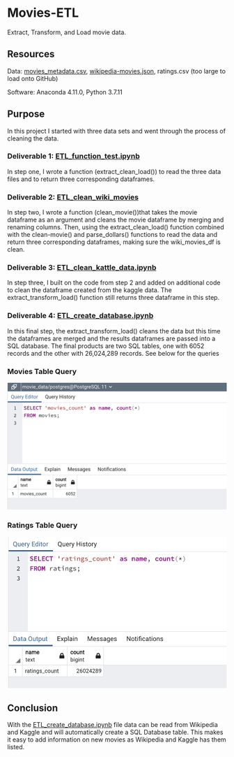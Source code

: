 # Movies-ETL
Extract, Transform, and Load movie data.

## Resources
Data: [movies_metadata.csv](Resources/movies_metadata.csv), [wikipedia-movies.json](Resources/wikipedia-movies.json), ratings.csv (too large to load onto GitHub)

Software: Anaconda 4.11.0, Python 3.7.11 

## Purpose
In this project I started with three data sets and went through the process of cleaning the data.

### Deliverable 1: [ETL_function_test.ipynb](ETL_function_test.ipynb)
In step one, I wrote a function (extract_clean_load()) to read the three data files and to return three corresponding dataframes.

### Deliverable 2: [ETL_clean_wiki_movies](ETL_clean_wiki_movies.ipynb)
In step two, I wrote a function (clean_movie())that takes the movie dataframe as an argument and cleans the movie dataframe by merging and renaming columns. Then, using the extract_clean_load() function combined with the clean-movie() and parse_dollars() functions to read the data and return three corresponding dataframes, making sure the wiki_movies_df is clean.

### Deliverable 3: [ETL_clean_kattle_data.ipynb](ETL_clean_kaggle_data.ipynb)
In step three, I built on the code from step 2 and added on additional code to clean the dataframe created from the kaggle data. The extract_transform_load() function still returns three dataframe in this step. 

### Deliverable 4: [ETL_create_database.ipynb](ETL_create_database.ipynb)
In this final step, the extract_transform_load() cleans the data but this time the dataframes are merged and the results dataframes are passed into a SQL database. The final products are two SQL tables, one with 6052 records and the other with 26,024,289 records. See below for the queries 

### Movies Table Query
![movies_query.png](Resources/movies_query.png)

### Ratings Table Query
![ratings_query.png](Resources/ratings_query.png)

## Conclusion
With the [ETL_create_database.ipynb](ETL_create_database.ipynb) file data can be read from Wikipedia and Kaggle and will automatically create a SQL Database table. This makes it easy to add information on new movies as Wikipedia and Kaggle has them listed. 